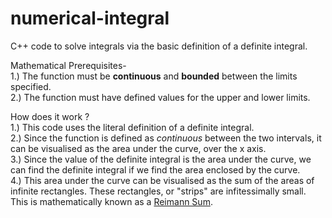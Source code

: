 # numerical-integral
C++ code to solve integrals via the basic definition of a definite integral. 

Mathematical Prerequisites- <br>
1.) The function must be **continuous** and **bounded** between the limits specified. <br>
2.) The function must have defined values for the upper and lower limits.

How does it work ?<br>
1.) This code uses the literal definition of a definite integral. <br>
2.) Since the function is defined as *continuous* between the two intervals, it can be visualised as the area under the curve, over the x axis.<br>
3.) Since the value of the definite integral is the area under the curve, we can find the definite integral if we find the area enclosed by the curve.<br>
4.) This area under the curve can be visualised as the sum of the areas of infinite rectangles. These rectangles, or "strips" are infitessimally small. This is mathematically known as a <a href = "https://en.wikipedia.org/wiki/Riemann_sum">Reimann Sum</a>. 
